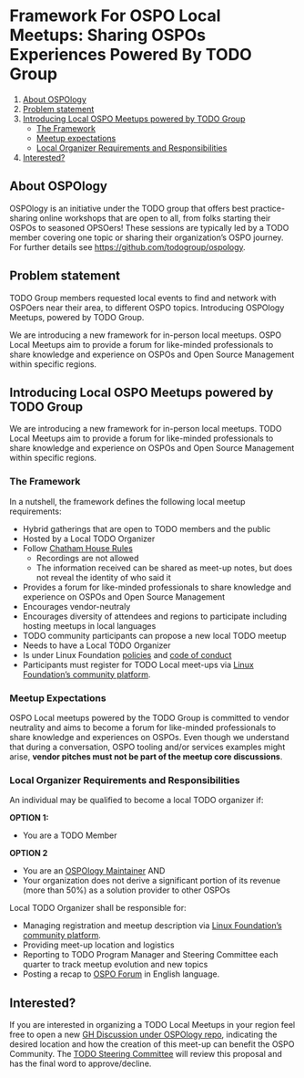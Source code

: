 # Framework For OSPO Local Meetups: Sharing OSPOs Experiences Powered By TODO Group


1. [About OSPOlogy](#about-ospology)
2. [Problem statement](#problem-statement)
3. [Introducing Local OSPO Meetups powered by TODO Group](#introducing-local-ospo-meetups-powered-by-todo-group)
   + [The Framework](#the-framework)
   + [Meetup expectations](#meetup-expectations)
   + [Local Organizer Requirements and Responsibilities](#local-organizer-requirements-and-responsibilities)
5. [Interested?](#interested)



## About OSPOlogy 
OSPOlogy is an initiative under the TODO group that offers best practice-sharing online workshops that are open to all, from folks starting their OSPOs to seasoned OPSOers! These sessions are typically led by a TODO member covering one topic or sharing their organization’s OSPO journey.
For further details see https://github.com/todogroup/ospology.

## Problem statement
TODO Group members requested local events to find and network with OSPOers near their area, to different OSPO topics.
Introducing OSPOlogy Meetups, powered by TODO Group.

We are introducing a new framework for in-person local meetups. OSPO Local Meetups aim to provide a forum for like-minded professionals to share knowledge and experience on OSPOs and Open Source Management within specific regions.

## Introducing Local OSPO Meetups powered by TODO Group

We are introducing a new framework for in-person local meetups. TODO Local Meetups aim to provide a forum for like-minded professionals to share knowledge and experience on OSPOs and Open Source Management within specific regions.

### The Framework

In a nutshell, the framework defines the following local meetup requirements:

* Hybrid gatherings that are open to TODO members and the public
* Hosted by a Local TODO Organizer
* Follow [Chatham House Rules](https://www.chathamhouse.org/about-us/chatham-house-rule)
  * Recordings are not allowed
  * The information received can be shared as meet-up notes, but does not reveal the identity of who said it
* Provides a forum for like-minded professionals to share knowledge and experience on OSPOs and Open Source Management
* Encourages vendor-neutraly
* Encourages diversity of attendees and regions to participate including hosting meetups in local languages
* TODO community participants can propose a new local TODO meetup
* Needs to have a Local TODO Organizer
* Is under Linux Foundation [policies](https://www.linuxfoundation.org/policies/) and [code of conduct](https://events.linuxfoundation.org/about/code-of-conduct/)
* Participants must register for TODO Local meet-ups via [Linux Foundation’s community platform](https://community.linuxfoundation.org/todo-group-europe/).

### Meetup Expectations

OSPO Local meetups powered by the TODO Group is committed to vendor neutrality and aims to become a forum for like-minded professionals to share knowledge and experiences on OSPOs. Even though we understand that during a conversation, OSPO tooling and/or services examples might arise, **vendor pitches must not be part of the meetup core discussions**.

### Local Organizer Requirements and Responsibilities

An individual may be qualified to become a local TODO organizer if:

**OPTION 1:** 
* You are a TODO Member

**OPTION 2**

* You are an [OSPOlogy Maintainer](https://github.com/todogroup/ospology/blob/main/meetings/GOVERNANCE.md)
AND
* Your organization does not derive a significant portion of its revenue (more than 50%) as a solution provider to other OSPOs 

Local TODO Organizer shall be responsible for:

* Managing registration and meetup description via [Linux Foundation’s community platform](https://community.linuxfoundation.org/todo-group-europe/).
* Providing meet-up location and logistics
* Reporting to TODO Program Manager and Steering Committee each quarter to track meetup evolution and new topics
* Posting a recap to [OSPO Forum](https://github.com/todogroup/ospology/discussions/categories/announcements) in English language.


## Interested?

If you are interested in organizing a TODO Local Meetups in your region feel free to open a new [GH Discussion under OSPOlogy repo](https://github.com/todogroup/ospology/discussions), indicating the desired location and how the creation of this meet-up can benefit the OSPO Community. The [TODO Steering Committee](https://github.com/todogroup/governance#-about-todo-steering-committee-tsc) will review this proposal and has the final word to approve/decline.
